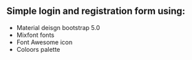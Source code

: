 ## Simple login and registration form using:
- Material deisgn bootstrap 5.0
- Mixfont fonts
- Font Awesome icon
- Coloors palette
